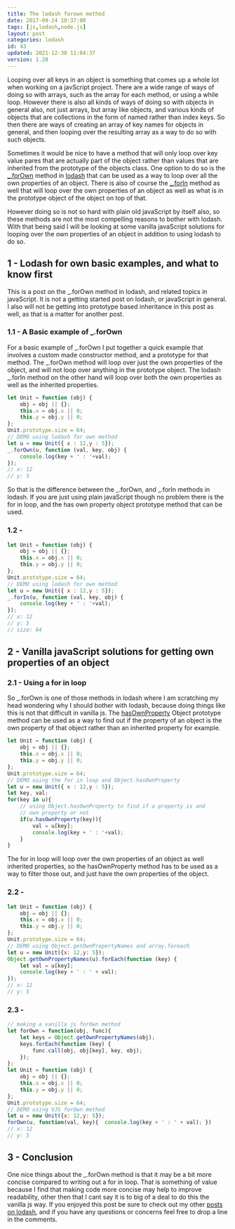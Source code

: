 ```yaml
---
title: The lodash forown method
date: 2017-09-24 10:37:00
tags: [js,lodash,node.js]
layout: post
categories: lodash
id: 43
updated: 2021-12-30 11:04:37
version: 1.20
---
```


Looping over all keys in an object is something that comes up a whole lot when working on a javScript project. There are a wide range of ways of doing so with arrays, such as the array for each method, or using a while loop. However there is also all kinds of ways of doing so with objects in general also, not just arrays, but array like objects, and various kinds of objects that are collections in the form of named rather than index keys. So then there are ways of creating an array of key names for objects in general, and then looping over the resulting array as a way to do so with such objects.

Sometimes it would be nice to have a method that will only loop over key value pares that are actually part of the object rather than values that are inherited from the prototype of the objects class. One option to do so is the [\_.forOwn](https://lodash.com/docs/4.17.4#forOwn) method in [lodash](https://lodash.com/) that can be used as a way to loop over all the own properties of an object. There is also of course the [\_.forIn](/2018/09/30/lodash_forin/) method as well that will loop over the own properties of an object as well as what is in the prototype object of the object on top of that.

However doing so is not so hard with plain old javaScript by itself also, so these methods are not the most compelling reasons to bother with lodash. With that being said I will be looking at some vanilla javaScript solutions for looping over the own properties of an object in addition to using lodash to do so.

<!-- more -->

## 1 - Lodash for own basic examples, and what to know first

This is a post on the \_.forOwn method in lodash, and related topics in javaScript. It is not a getting started post on lodash, or javaScript in general. I also will not be getting into prototype based inheritance in this post as well, as that is a matter for another post.

### 1.1 - A Basic example of \_.forOwn

For a basic example of \_.forOwn I put together a quick example that involves a custom made constructor method, and a prototype for that method. The \_.forOwn method will loop over just the own properties of the object, and will not loop over anything in the prototype object. The lodash \_.forIn method on the other hand will loop over both the own properties as well as the inherited properties.

```js
let Unit = function (obj) {
    obj = obj || {};
    this.x = obj.x || 0;
    this.y = obj.y || 0;
};
Unit.prototype.size = 64;
// DEMO using lodash for own method
let u = new Unit({ x : 12,y : 5});
_.forOwn(u, function (val, key, obj) {
    console.log(key + ' : '+val);
});
// x: 12
// y: 5
```

So that is the difference between the \_.forOwn, and \_.forIn methods in lodash. If you are just using plain javaScript though no problem there is the for in loop, and the has own property object prototype method that can be used.

### 1.2 - 

```js
let Unit = function (obj) {
    obj = obj || {};
    this.x = obj.x || 0;
    this.y = obj.y || 0;
};
Unit.prototype.size = 64;
// DEMO using lodash for own method
let u = new Unit({ x : 12,y : 5});
_.forIn(u, function (val, key, obj) {
    console.log(key + ' : '+val);
});
// x: 12
// y: 5
// size: 64
```

## 2 - Vanilla javaScript solutions for getting own properties of an object

### 2.1 - Using a for in loop

So \_.forOwn is one of those methods in lodash where I am scratching my head wondering why I should bother with lodash, because doing things like this is not that difficult in vanilla js. The [hasOwnProperty](https://developer.mozilla.org/en-US/docs/Web/JavaScript/Reference/Global_Objects/Object/hasOwnProperty) Object prototype method can be used as a way to find out if the property of an object is the own property of that object rather than an inherited property for example.

```js
let Unit = function (obj) {
    obj = obj || {};
    this.x = obj.x || 0;
    this.y = obj.y || 0;
};
Unit.prototype.size = 64;
// DEMO using the for in loop and Object.hasOwnProperty
let u = new Unit({ x : 12,y : 5});
let key, val;
for(key in u){
    // using Object.hasOwnProperty to find if a property is and
    // own property or not
    if(u.hasOwnProperty(key)){
        val = u[key];
        console.log(key + ' : '+val);
    }
}
```

The for in loop will loop over the own properties of an object as well inherited properties, so the hasOwnProperty method has to be used as a way to filter those out, and just have the own properties of the object.

### 2.2 - 

```js
let Unit = function (obj) {
    obj = obj || {};
    this.x = obj.x || 0;
    this.y = obj.y || 0;
};
Unit.prototype.size = 64;
// DEMO using Object.getOwnPropertyNames and array.foreach
let u = new Unit({x: 12,y: 5});
Object.getOwnPropertyNames(u).forEach(function (key) {
    let val = u[key];
    console.log(key + ' : ' + val);
});
// x: 12
// y: 5
```

### 2.3 - 

```js
// making a vanilla js forOwn method
let forOwn = function(obj, func){
    let keys = Object.getOwnPropertyNames(obj);
    keys.forEach(function (key) {
        func.call(obj, obj[key], key, obj);
    });
};
let Unit = function (obj) {
    obj = obj || {};
    this.x = obj.x || 0;
    this.y = obj.y || 0;
};
Unit.prototype.size = 64;
// DEMO using VJS forOwn method
let u = new Unit({x: 12,y: 5});
forOwn(u, function(val, key){  console.log(key + ' : ' + val); })
// x: 12
// y: 5
```

## 3 - Conclusion

One nice things about the \_.forOwn method is that it may be a bit more concise compared to writing out a for in loop. That is something of value because I find that making code more concise may help to improve readability, other then that I cant say it is to big of a deal to do this the vanilla js way. If you enjoyed this post be sure to check out my other [posts on lodash](/categories/lodash/), and if you have any questions or concerns feel free to drop a line in the comments.